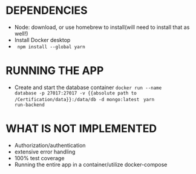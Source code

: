 # DEPENDENCIES
- Node: download, or use homebrew to install(will need to install that as well!)
- Install Docker desktop
- <code> npm install --global yarn </code>


# RUNNING THE APP
- Create and start the database container <code>docker run --name database -p 27017:27017 -v {{absolute path to /Certification/data}}:/data/db -d mongo:latest</code>
<code> yarn run-backend </code>


# WHAT IS NOT IMPLEMENTED
- Authorization/authentication
- extensive error handling
- 100% test coverage
- Running the entire app in a container/utilize docker-compose